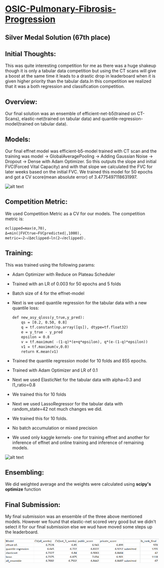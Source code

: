 # [OSIC-Pulmonary-Fibrosis-Progression](https://www.kaggle.com/c/osic-pulmonary-fibrosis-progression)
## Silver Medal Solution (67th place)

## Initial Thoughts:
This was quite interesting competition for me as there was a huge shakeup though it is only a tabular data competition but using the CT scans will give a boost at the same time it leads to a drastic drop in leaderboard when it is given higher priority than the tabular data.In this competition we realized that it was a both regression and classification competition.

## Overview:
Our final solution was an ensemble of efficient-net-b5(trained on CT-Scans), elastic-net(trained on tabular data) and quantile-regression-model(trained on tabular data).

## Models:
Our final effnet model was efficient-b5-model trained with CT scan and the training was model -> GlobalAveragePooling -> Adding Gaussian Noise -> Dropout -> Dense with Adam Optimizer. So this outputs the slope and initial FVC(Forced Vital Capacity) and with that slope we calculated the FVC for later weeks based on the initial FVC. We trained this model for 50 epochs and got a CV score(mean absolute error) of 3.4775497118631997.

![alt text](https://camo.githubusercontent.com/9ef04dbed1f513462e82394ab07f5c204791cb2b9913d67c77b2f84372504e95/68747470733a2f2f7777772e676f6f676c65617069732e636f6d2f646f776e6c6f61642f73746f726167652f76312f622f6b6167676c652d666f72756d2d6d6573736167652d6174746163686d656e74732f6f2f696e626f782532463335343331333925324633623166323436316461366433313635383830366531616365383431646435662532466c756e672e706e673f67656e65726174696f6e3d3136303230333330333439353830393926616c743d6d65646961)

## Competition Metric:
We used Competition Metric as a CV for our models. The competition metric is:
                                                                   
    σclipped=max(σ,70),
    Δ=min(|FVCtrue−FVCpredicted|,1000),
    metric=−2–√Δσclipped−ln(2–√σclipped).

## Training:
This was trained using the following params:
  - Adam Optimizer with Reduce on Plateau Scheduler
  - Trained with an LR of 0.003 for 50 epochs and 5 folds
  - Batch size of 4 for the effnet-model
  - Next is we used quantile regression for the tabular data with a new quantile loss:
                                                      
        def new_asy_qloss(y_true,y_pred):
            qs = [0.2, 0.50, 0.8]
            q = tf.constant(np.array([qs]), dtype=tf.float32)
            e = y_true - y_pred
            epsilon = 0.8
            v = tf.maximum( -(1-q)*(e+q*epsilon), q*(e-(1-q)*epsilon))
            v1 = tf.maximum(v,0.0)
            return K.mean(v1)
                                                          
   - Trained the quantile regression model for 10 folds and 855 epochs.
   - Trained with Adam Optimizer and LR of 0.1
   - Next we used ElasticNet for the tabular data with alpha=0.3 and l1_ratio=0.8
   - We trained this for 10 folds
   - Next we used LassoRegressor for the tabular data with random_state=42 not much changes we did.
   - We trained this for 10 folds.
   - No batch accumulation or mixed precision
   - We used only kaggle kernels- one for training effnet and another for inference of effnet and online training and inference of remaining models.
  
  ![alt text](https://camo.githubusercontent.com/c87f991d9ebe682771b66cf6ddd07aaa7f5d3ab900dc4a66a137c2e3d60de63d/68747470733a2f2f7777772e676f6f676c65617069732e636f6d2f646f776e6c6f61642f73746f726167652f76312f622f6b6167676c652d666f72756d2d6d6573736167652d6174746163686d656e74732f6f2f696e626f78253246333534333133392532463639613139363766626533663430363764376664396636653565393133353063253246666f6c64732e706e673f67656e65726174696f6e3d3136303230333635363832383433313526616c743d6d65646961)

## Ensembling:
We did weighted average and the weights were calculated using **scipy's optimize** function

## Final Submission:
My final submission was an ensemble of the three above mentioned models. However we found that elastic-net scored very good but we didn't select it for our final submission else we
wud have moved some steps up the leaderboard.

![ScreenShot](https://github.com/vineeth-raj/OSIC-Pulmonary-Fibrosis-Progression/blob/main/Screenshot%20(245).png)

